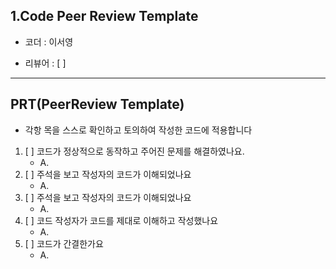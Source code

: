 ## 1.Code Peer Review Template

 * 코더 : 이서영

 * 리뷰어 : [ ]

-----------
## PRT(PeerReview Template)
* 각항 목을 스스로 확인하고 토의하여 작성한 코드에 적용합니다

1. [ ] 코드가 정상적으로 동작하고 주어진 문제를 해결하였나요.
   * A.
2. [ ] 주석을 보고 작성자의 코드가 이해되었나요
   * A.
3. [ ] 주석을 보고 작성자의 코드가 이해되었나요
   * A.
5. [ ] 코드 작성자가 코드를 제대로 이해하고 작성했나요
   * A.
6. [ ] 코드가 간결한가요
   * A.

